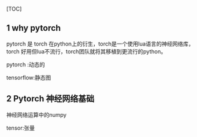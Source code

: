 [TOC]

## 1 why pytorch

pytorch 是 torch 在python上的衍生，torch是一个使用lua语言的神经网络库，torch 好用但lua不流行，torch团队就将其移植到更流行的python。

pytorch :动态的

tensorflow:静态图

## 2 Pytorch 神经网络基础

神经网络运算中的numpy

tensor:张量



### 

